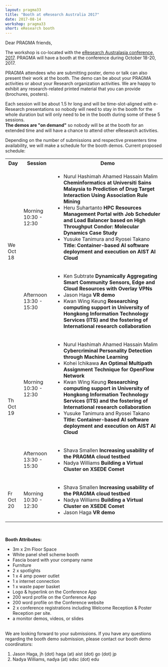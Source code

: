 ```yaml
---
layout: pragma33
title: "Booth at eResearch Australia 2017"
date: 2017-08-14
workshop: pragma33
short: eResearch booth
---
```


Dear PRAGMA friends,

The workshop is co-located with the [eResearch Australasia conference, 2017](https://conference.eresearch.edu.au/). 
PRAGMA will have a booth at the conference during October 18-20, 2017. 

PRAGMA attendees who are submitting poster, demo or talk can also 
present their work at the booth.  The demo can be about your PRAGMA activities
or about your Research organization activities. We are happy to exhibit 
any research-related printed material that you can provide (brochures,
posters).

Each session will be about 1.5 hr long  and will be time-slot-aligned with e-Research 
presentations so nobody will need to stay in the booth  for the whole duration
but will only need to be in the booth during some of these 5 sessions.  
**The demos are "on demand"** so nobody will be
at the booth for an extended time
and will have a chance to attend other eResearch activities. 

Depending on the number of submissions and respective presenters time
availability, we will make a schedule for the booth demos.  Current proposed
schedule:

<table class="program33">
  <tr>
    <th width="10%">Day</th>
    <th width="20%">Session</th>
    <th>Demo</th>
  </tr>

  <tr>
    <td rowspan="2">We<br>Oct 18</td>
    <td>Morning<br>10:30 - 12:30</td>
    <td><ul>
        <li>Nurul Hashimah Ahamed Hassain Malim <b>Cheminformatics at Universiti Sains 
            Malaysia to Prediction of Drug Target Interaction Using Association Rule Mining</b></li>
        <li>Heru Suhartanto <b>HPC Resources Management Portal with Job Scheduler
            and Load Balancer based on High Throughput Condor: Molecular Dynamics Case Study</b></li>
        <li>Yusuke Tanimura and Ryosei Takano <b>Title: Container-based AI software deployment and 
            execution on AIST AI Cloud</b></li>
    </ul></td>
  </tr>

  <tr>
    <td>Afternoon<br>13:30 - 15:30</td>
    <td><ul>
        <li>Ken Subtrate <b>Dynamically Aggregating Smart Community Sensors,
		Edge and Cloud Resources with Overlay VPNs</b></li>
        <li>Jason Haga <b>VR demo</b></li>
        <li>Kwan Wing Keung <b>Researching computing support in University of
        Hongkong Information Technology Services (ITS) and the fostering of
        International research collaboration </b></li>
    </ul></td>
  </tr>

  <tr>
    <td rowspan="2">Th<br> Oct 19</td>
    <td>Morning<br>10:30 - 12:30</td>
    <td><ul>
        <li>Nurul Hashimah Ahamed Hassain Malim <b>Cybercriminal Personality Detection through Machine Learning</b></li>
        <li>Kohei Ichikawa <b>An Optimal Multipath Assignment Technique for OpenFlow Network</b></li>
        <li>Kwan Wing Keung <b>Researching computing support in University of
        Hongkong Information Technology Services (ITS) and the fostering of
        International research collaboration </b></li>
        <li>Yusuke Tanimura and Ryosei Takano <b>Title: Container-based AI software deployment and 
            execution on AIST AI Cloud</b></li>
    </ul></td>
  </tr>

  <tr>
    <td>Afternoon<br>13:30 - 15:30</td>
    <td><ul>
        <li>Shava Smallen <b>Increasing usability of the PRAGMA cloud testbed</b></li>
        <li>Nadya Williams <b>Building a Virtual Cluster on XSEDE Comet</b></li>
    </ul></td>
  </tr>
  <tr>
    <td>Fr<br> Oct 20</td>
    <td>Morning<br>10:30 - 12:30</td>
    <td><ul>
        <li>Shava Smallen <b>Increasing usability of the PRAGMA cloud testbed</b></li>
        <li>Nadya Williams <b>Building a Virtual Cluster on XSEDE Comet</b><br></li>
        <li>Jason Haga <b>VR demo</b></li>
    </ul></td>
  </tr>
</table>

<br>


**Booth Attributes:**

  * 3m x 2m Floor Space
  * White panel shell scheme booth
  * Fascia board with your company name
  * Furniture
  * 2 x spotlights
  * 1 x 4 amp power outlet
  * 1 x internet connection
  * 1 x waste paper basket
  * Logo & hyperlink on the Conference App
  * 200 word profile on the Conference App
  * 200 word profile on the Conference website
  * 2 x conference registrations including Welcome Reception & Poster Reception per site.
  * a monitor demos, videos, or slides

<br>
We are looking forward to your submissions. If you have any questions
regarding the booth demo submission, please contact our booth demo coordinators:

1. Jason Haga, jh (dot) haga (at) aist (dot) go (dot) jp
2. Nadya Williams, nadya (at) sdsc (dot) edu
